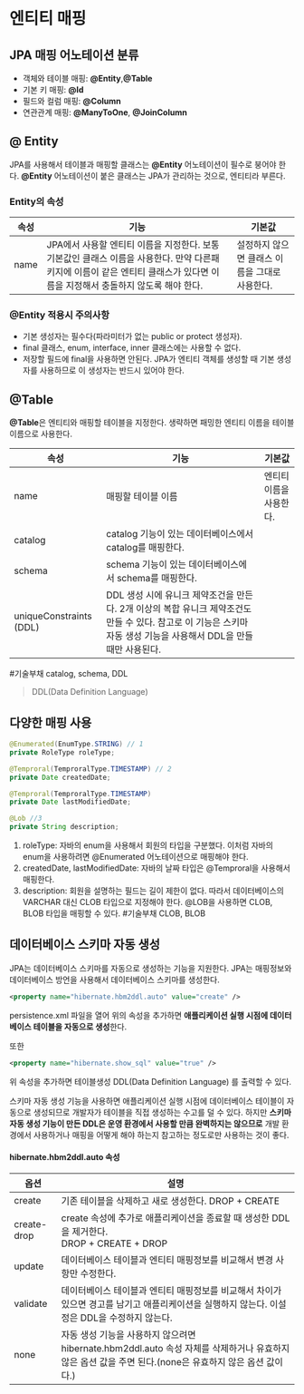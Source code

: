 # 엔티티 매핑
## JPA 매핑 어노테이션 분류
- 객체와 테이블 매핑: **@Entity**,**@Table**
- 기본 키 매핑: **@Id**
- 필드와 컬럼 매핑: **@Column**
- 연관관계 매핑: **@ManyToOne**, **@JoinColumn**
## @ Entity
JPA를 사용해서 테이블과 매핑할 클래스는 **@Entity** 어노테이션이 필수로 붕어야 한다. **@Entity** 어노테이션이 붙은 클래스는 JPA가 관리하는 것으로, 엔티티라 부른다.
### Entity의 속성

| 속성   | 기능                                                                                                   | 기본값                        |
| ---- | ---------------------------------------------------------------------------------------------------- | -------------------------- |
| name | JPA에서 사용할 엔티티 이름을 지정한다. 보통 기본값인 클래스 이름을 사용한다. 만약 다른패키지에 이름이 같은 엔티티 클래스가 있다면 이름을 지정해서 충돌하지 않도록 해야 한다. | 설정하지 않으면 클래스 이름을 그대로 사용한다. |
### @Entity 적용시 주의사항
- 기본 생성자는 필수다(파라미터가 없는 public or protect 생성자).
- final 클래스, enum, interface, inner 클래스에는 사용할 수 없다.
- 저장할 필드에 final을 사용하면 안된다.
JPA가 엔티티 객체를 생성할 때 기본 생성자를 사용하므로 이 생성자는 반드시 있어야 한다.

## @Table
**@Table**은 엔티티와 매핑할 테이블을 지정한다. 생략하면 패밍한 엔티티 이름을 테이블 이름으로 사용한다.

| 속성                      | 기능                                                                                                  | 기본값           |
| ----------------------- | --------------------------------------------------------------------------------------------------- | ------------- |
| name                    | 매핑할 테이블 이름                                                                                          | 엔티티 이름을 사용한다. |
| catalog                 | catalog 기능이 있는 데이터베이스에서 catalog를 매핑한다.                                                              |               |
| schema                  | schema 기능이 있는 데이터베이스에서 schema를 매핑한다.                                                                |               |
| uniqueConstraints (DDL) | DDL 생성 시에 유니크 제약조건을 만든다. 2개 이상의 복합 유니크 제약조건도 만들 수 있다. 참고로 이 기능은 스키마 자동 생성 기능을 사용해서 DDL을 만들 때만 사용된다. |               |
#기술부채 catalog, schema, DDL
> DDL(Data Definition Language)

## 다양한 매핑 사용
```JAVA
@Enumerated(EnumType.STRING) // 1
private RoleType roleType;

@Temproral(TemproralType.TIMESTAMP) // 2
private Date createdDate;

@Temproral(TemproralType.TIMESTAMP)
private Date lastModifiedDate;

@Lob //3
private String description;
```
1. roleType: 자바의 enum을 사용해서 회원의 타입을 구분했다. 이처럼 자바의 enum을 사용하려면 @Enumerated 어노테이션으로 매핑해야 한다.
2. createdDate, lastModifiedDate: 자바의 날짜 타입은 @Temproral을 사용해서 매핑한다.
3. description:  회원을 설명하는 필드는 길이 제한이 없다. 따라서 데이터베이스의 VARCHAR 대신 CLOB 타입으로 지정해야 한다. @LOB을 사용하면 CLOB, BLOB 타입을 매핑할 수 있다.
#기술부채 CLOB, BLOB

## 데이터베이스 스키마 자동 생성
JPA는 데이터베이스 스키마를 자동으로 생성하는 기능을 지원한다. JPA는 매핑정보와 데이터베이스 방언을 사용해서 데이터베이스 스키마를 생성한다.
```xml
<property name="hibernate.hbm2ddl.auto" value="create" />
```
persistence.xml 파일을 열어 위의 속성을 추가하면 **애플리케이션 실행 시점에 데이터베이스 테이블을 자동으로 생성**한다.

또한
```xml
<property name="hibernate.show_sql" value="true" />
```
위 속성을 추가하면 테이블생성 DDL(Data Definition Language) 를 출력할 수 있다.

스키마 자동 생성 기능을 사용하면 애플리케이션 실행 시점에 데이터베이스 테이블이 자동으로 생성되므로 개발자가 테이블을 직접 생성하는 수고를 덜 수 있다.
하지만 **스키마 자동 생성 기능이 만든 DDL은 운영 환경에서 사용할 만큼 완벽하지는 않으므로** 개발 환경에서 사용하거나 매핑을 어떻게 해야 하는지 참고하는 정도로만 사용하는 것이 좋다.

#### hibernate.hbm2ddl.auto 속성

| 옵션          | 설명                                                                                                  |
| ----------- | --------------------------------------------------------------------------------------------------- |
| create      | 기존 테이블을 삭제하고 새로 생성한다. DROP + CREATE                                                                 |
| create-drop | create 속성에 추가로 애플리케이션을 종료할 때 생성한 DDL을 제거한다.<br>DROP + CREATE + DROP                                 |
| update      | 데이터베이스 테이블과 엔티티 매핑정보를 비교해서 변경 사항만 수정한다.                                                             |
| validate    | 데이터베이스 테이블과 엔티티 매핑정보를 비교해서 차이가 있으면 경고를 남기고 애플리케이션을 실행하지 않는다. 이설정은  DDL을 수정하지 않는다.                   |
| none        | 자동 생성 기능을 사용하지 않으려면 hibernate.hbm2ddl.auto 속성 자체를 삭제하거나 유효하지 않은 옵션 값을 주면 된다.(none은 유효하지 않은 옵션 값이다.) |
